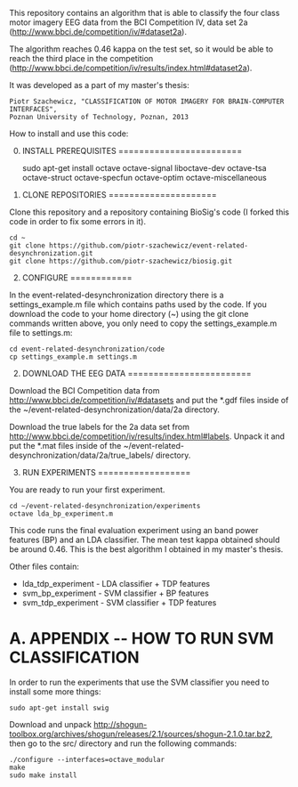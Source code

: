 
This repository contains an algorithm that is able to classify the four class motor imagery EEG data
from the BCI Competition IV, data set 2a (http://www.bbci.de/competition/iv/#dataset2a).

The algorithm reaches 0.46 kappa on the test set, so it would be able to reach the third place
in the competition (http://www.bbci.de/competition/iv/results/index.html#dataset2a).

It was developed as a part of my master's thesis:

    Piotr Szachewicz, "CLASSIFICATION OF MOTOR IMAGERY FOR BRAIN-COMPUTER INTERFACES",
    Poznan University of Technology, Poznan, 2013

How to install and use this code:

0. INSTALL PREREQUISITES
========================

    sudo apt-get install octave octave-signal liboctave-dev octave-tsa octave-struct octave-specfun octave-optim octave-miscellaneous

1. CLONE REPOSITORIES
=====================

Clone this repository and a repository containing BioSig's code
(I forked this code in order to fix some errors in it).

    cd ~
    git clone https://github.com/piotr-szachewicz/event-related-desynchronization.git
    git clone https://github.com/piotr-szachewicz/biosig.git

2. CONFIGURE
============

In the event-related-desynchronization directory there is a settings_example.m file which contains paths
used by the code. If you download the code to your home directory (~) using the git clone commands written
above, you only need to copy the settings_example.m file to settings.m:

    cd event-related-desynchronization/code
    cp settings_example.m settings.m

2. DOWNLOAD THE EEG DATA
========================

Download the BCI Competition data from http://www.bbci.de/competition/iv/#datasets
and put the *.gdf files inside of the ~/event-related-desynchronization/data/2a directory.

Download the true labels for the 2a data set from http://www.bbci.de/competition/iv/results/index.html#labels.
Unpack it and put the *.mat files inside of the ~/event-related-desynchronization/data/2a/true_labels/ directory.

3. RUN EXPERIMENTS
==================

You are ready to run your first experiment.

    cd ~/event-related-desynchronization/experiments
    octave lda_bp_experiment.m

This code runs the final evaluation experiment using an band power features (BP) and an LDA classifier.
The mean test kappa obtained should be around 0.46. This is the best algorithm I obtained in my
master's thesis.

Other files contain: 
 - lda_tdp_experiment - LDA classifier + TDP features
 - svm_bp_experiment - SVM classifier + BP features
 - svm_tdp_experiment - SVM classifier + TDP features
 

A. APPENDIX -- HOW TO RUN SVM CLASSIFICATION
============================================

In order to run the experiments that use the SVM classifier you need to install some more things:

    sudo apt-get install swig

Download and unpack http://shogun-toolbox.org/archives/shogun/releases/2.1/sources/shogun-2.1.0.tar.bz2,
then go to the src/ directory and run the following commands:

    ./configure --interfaces=octave_modular
    make
    sudo make install
